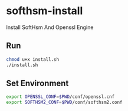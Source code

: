 # softhsm-install
Install SoftHsm And Openssl Engine

## Run
```bash
chmod u+x install.sh
./install.sh
```

## Set Environment
```bash
export OPENSSL_CONF=$PWD/conf/openssl.cnf
export SOFTHSM2_CONF=$PWD/conf/softhsm2.conf
```
